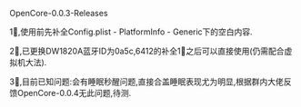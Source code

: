 OpenCore-0.0.3-Releases

1⃣️,使用前先补全Config.plist - PlatformInfo - Generic下的空白内容.

2⃣️,已更换DW1820A蓝牙ID为0a5c,6412的补全1⃣️之后可以直接使用(仍需配合虚拟机大法).

3⃣️,目前已知问题:会有睡眠秒醒问题,直接合盖睡眠表现尤为明显,根据群内大佬反馈OpenCore-0.0.4无此问题,待测.





